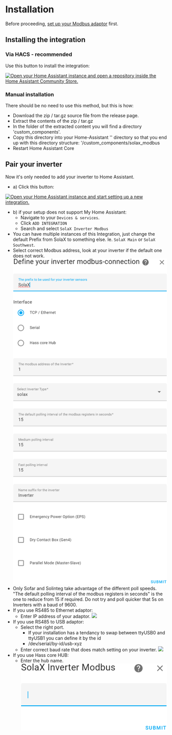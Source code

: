 # Installation

Before proceeding, [set up your Modbus adaptor](modbus-adaptor-setup.md) first.

## Installing the integration

### Via HACS - recommended

Use this button to install the integration:

[![Open your Home Assistant instance and open a repository inside the Home Assistant Community Store.](https://my.home-assistant.io/badges/hacs_repository.svg)](https://my.home-assistant.io/redirect/hacs_repository/?repository=homeassistant-solax-modbus&owner=wills106)

### Manual installation

There should be no need to use this method, but this is how:

- Download the zip / tar.gz source file from the release page.
- Extract the contents of the zip / tar.gz
- In the folder of the extracted content you will find a directory 'custom_components'.
- Copy this directory into your Home-Assistant '<config>' directory so that you end up with this directory structure: '<config>/custom_components/solax_modbus
- Restart Home Assistant Core

## Pair your inverter

Now it's only needed to add your inverter to Home Assistant.
 - a) Click this button:

[![Open your Home Assistant instance and start setting up a new integration.](https://my.home-assistant.io/badges/config_flow_start.svg)](https://my.home-assistant.io/redirect/config_flow_start/?domain=solax_modbus)

 - b) if your setup does not support My Home Assistant:
    - Navigate to your `Devices & services`.
    - Click `ADD INTEGRATION`
    - Search and select `SolaX Inverter Modbus`
- You can have multiple instances of this Integration, just change the default Prefix from SolaX to something else. Ie. `SolaX Main` or `SolaX Southwest`.
- Select correct Modbus address, look at your inverter if the default one does not work.
![](images/integration-setup.png)
- Only Sofar and Solinteg take advantage of the different poll speeds. "The default polling interval of the modbus registers in seconds" is the one to reduce from 15 if required. Do not try and poll quicker that 5s on Inverters with a baud of 9600.
- If you use RS485 to Ethernet adaptor:
    - Enter IP address of your adaptor.
![](images/integration-setup-tcpip.png)
- If you use RS485 to USB adaptor:
    - Select the right port.
      - If your installation has a tendancy to swap between ttyUSB0 and ttyUSB1 you can define it by the id
      - /dev/serial/by-id/usb-xyz
    - Enter correct baud rate that does match setting on your inverter.
![](images/integration-setup-usb.png)
- If you use Hass core HUB:
    - Enter the hub name.
![](images/integration-setup-corehub.png)
